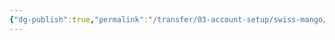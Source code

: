 ```yaml
---
{"dg-publish":true,"permalink":"/transfer/03-account-setup/swiss-mango/post-setup-tasks/"}
---
```


